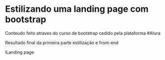 # Estilizando uma landing page com bootstrap
<p>Conteudo feito atraves do curso de bootstrap cedido pela plataforma #Alura</p>

<p>Resultado final da primeira parte estilização e front-end</p>
<a src="https://natyy200.github.io/pagina-estilizada-com-bootstrap/">lLanding page</a>

